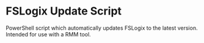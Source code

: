 # FSLogix Update Script
PowerShell script which automatically updates FSLogix to the latest version. Intended for use with a RMM tool.
